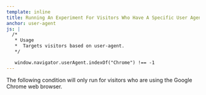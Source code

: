 ```yaml
---
template: inline
title: Running An Experiment For Visitors Who Have A Specific User Agent
anchor: user-agent
js: |
  /*
   * Usage
   *  Targets visitors based on user-agent.
   */

   window.navigator.userAgent.indexOf("Chrome") !== -1
---
```


The following condition will only run for visitors who are using the Google Chrome web browser.
